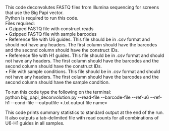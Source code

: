 This code deconvolutes FASTQ files from Illumina sequencing for screens that use the Big Papi vector.<br/>
Python is required to run this code.<br/>
Files required:<br/>
• Gzipped FASTQ file with construct reads<br/>
• Gzipped FASTQ file with sample barcodes<br/>
• Reference file with U6 guides. This file should be in .csv format and should not have any headers. The first column should have the barcodes and the second column should have the construct IDs.<br/>
• Reference file with H1 guides. This file should be in .csv format and should not have any headers. The first column should have the barcodes and the second column should have the construct IDs.<br/>
• File with sample conditions. This file should be in .csv format and should not have any headers. The first column should have the barcodes and the second column should have the sample condition.<br/>


To run this code type the following on the terminal:<br/>
python big_papi_deconvolution.py --read-file <FASTQ construct reads file> --barcode-file <FASTQ sample barcodes file> --ref-u6 <File with U6 guides> --ref-h1 <File with H1 guides> --cond-file <File with sample conditions> --outputfile <.txt output file name> <br/>

This code prints summary statistics to standard output at the end of the run. It also outputs a tab-delimited file with read counts for all combinations of U6-H1 guides in all samples. 


